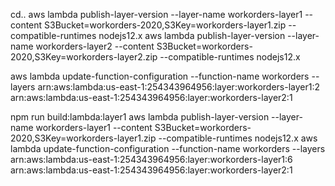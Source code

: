 cd..
aws lambda publish-layer-version --layer-name workorders-layer1 --content S3Bucket=workorders-2020,S3Key=workorders-layer1.zip --compatible-runtimes nodejs12.x
aws lambda publish-layer-version --layer-name workorders-layer2 --content S3Bucket=workorders-2020,S3Key=workorders-layer2.zip --compatible-runtimes nodejs12.x

aws lambda update-function-configuration --function-name workorders --layers arn:aws:lambda:us-east-1:254343964956:layer:workorders-layer1:2 arn:aws:lambda:us-east-1:254343964956:layer:workorders-layer2:1


npm run build:lambda:layer1
aws lambda publish-layer-version --layer-name workorders-layer1 --content S3Bucket=workorders-2020,S3Key=workorders-layer1.zip --compatible-runtimes nodejs12.x
aws lambda update-function-configuration --function-name workorders --layers arn:aws:lambda:us-east-1:254343964956:layer:workorders-layer1:6 arn:aws:lambda:us-east-1:254343964956:layer:workorders-layer2:1
